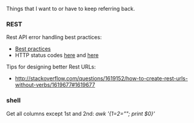 Things that I want to or have to keep referring back.

### REST
Rest API error handling best practices:
  - [Best practices](http://blog.restcase.com/rest-api-error-codes-101/)
  - HTTP status codes [here](https://www.w3.org/Protocols/rfc2616/rfc2616-sec10.html) and [here](https://httpstatuses.com/)

Tips for designing better Rest URLs:
  - http://stackoverflow.com/questions/1619152/how-to-create-rest-urls-without-verbs/1619677#1619677
  


### shell
Get all columns except 1st and 2nd: *awk '{$1=$2=""; print $0}'*
